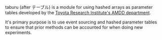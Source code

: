taburu (after テーブル) is a module for using hashed arrays as parameter tables
developed by the 
[Toyota Research Institute's AMDD department](http://www.tri.global/accelerated-materials-design-and-discovery/).

It's primary purpose is to use event sourcing and hashed parameter tables
to ensure that prior methods can be accounted for when doing new experiments.

